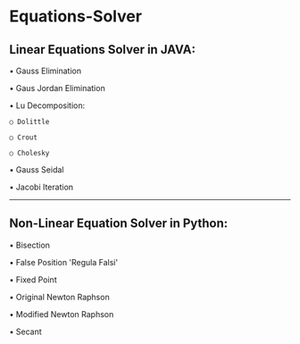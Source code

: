 # Equations-Solver
## Linear Equations Solver in JAVA: 

  • Gauss Elimination
  
  • Gaus Jordan Elimination
  
  • Lu Decomposition:
  
    ○ Dolittle
    
    ○ Crout
    
    ○ Cholesky
    
  • Gauss Seidal
  
  • Jacobi Iteration
 ______________________________  
## Non-Linear Equation Solver in Python: 

  • Bisection
  
  • False Position 'Regula Falsi'
  
  • Fixed Point 
  
  • Original Newton Raphson
  
  • Modified Newton Raphson
  
  • Secant
  
    
